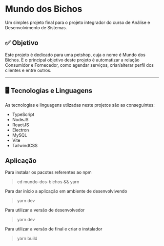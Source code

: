 # Mundo dos Bichos

Um simples projeto final para o projeto integrador do curso de Análise e Desenvolvimento de Sistemas.

## ✅ Objetivo
Este projeto é dedicado para uma petshop, cuja o nome é Mundo dos Bichos. E o principal objetivo deste projeto é
automatizar a relação Consumidor e Fornecedor, como agendar serviços, criar/alterar perfil dos clientes e entre outros.

---

## 🖥️ Tecnologias e Linguagens
As tecnologias e linguagens utlizadas neste projetos são as conseguintes: 
 - TypeScript
 - NodeJS
 - ReactJS
 - Electron
 - MySQL
 - Vite
 - TailwindCSS

## Aplicação
Para instalar os pacotes referentes ao npm
> cd mundo-dos-bichos && yarn

Para dar início a aplicação em ambiente de desenvolvivendo
> yarn dev

Para utilizar a versão de desenvolvedor
> yarn dev

Para utilizar a versão de final e criar o instalador
> yarn build